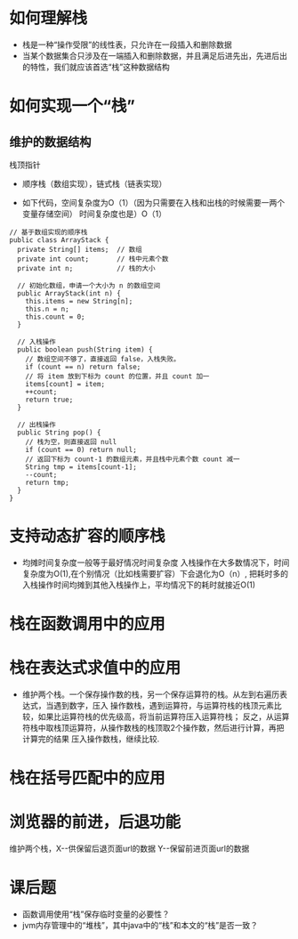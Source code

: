 

# 如何理解栈

* 栈是一种“操作受限”的线性表，只允许在一段插入和删除数据
* 当某个数据集合只涉及在一端插入和删除数据，并且满足后进先出，先进后出的特性，我们就应该首选“栈”这种数据结构

# 如何实现一个“栈”

## 维护的数据结构

栈顶指针

* 顺序栈（数组实现），链式栈（链表实现）

* 如下代码，空间复杂度为O（1）（因为只需要在入栈和出栈的时候需要一两个变量存储空间）
  时间复杂度也是）O（1）
```
// 基于数组实现的顺序栈
public class ArrayStack {
  private String[] items;  // 数组
  private int count;       // 栈中元素个数
  private int n;           // 栈的大小

  // 初始化数组，申请一个大小为 n 的数组空间
  public ArrayStack(int n) {
    this.items = new String[n];
    this.n = n;
    this.count = 0;
  }

  // 入栈操作
  public boolean push(String item) {
    // 数组空间不够了，直接返回 false，入栈失败。
    if (count == n) return false;
    // 将 item 放到下标为 count 的位置，并且 count 加一
    items[count] = item;
    ++count;
    return true;
  }
  
  // 出栈操作
  public String pop() {
    // 栈为空，则直接返回 null
    if (count == 0) return null;
    // 返回下标为 count-1 的数组元素，并且栈中元素个数 count 减一
    String tmp = items[count-1];
    --count;
    return tmp;
  }
}
```

# 支持动态扩容的顺序栈

* 均摊时间复杂度一般等于最好情况时间复杂度
入栈操作在大多数情况下，时间复杂度为O(1),在个别情况（比如栈需要扩容）下会退化为O（n）,
把耗时多的入栈操作时间均摊到其他入栈操作上，平均情况下的耗时就接近O(1)

# 栈在函数调用中的应用

# 栈在表达式求值中的应用

* 维护两个栈。一个保存操作数的栈，另一个保存运算符的栈。从左到右遍历表达式，当遇到数字，压入
操作数栈，遇到运算符，与运算符栈的栈顶元素比较，如果比运算符栈的优先级高，将当前运算符压入运算符栈；
反之，从运算符栈中取栈顶运算符，从操作数栈的栈顶取2个操作数，然后进行计算，再把计算完的结果
压入操作数栈，继续比较.

# 栈在括号匹配中的应用

# 浏览器的前进，后退功能

维护两个栈，X--供保留后退页面url的数据
Y--保留前进页面url的数据

# 课后题

* 函数调用使用“栈”保存临时变量的必要性？
* jvm内存管理中的“堆栈”，其中java中的“栈”和本文的“栈”是否一致？
